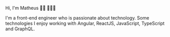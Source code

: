 Hi, I'm Matheus 🤟🏾 👨🏾‍💻


I'm a front-end engineer who is passionate about technology. Some technologies I enjoy working with Angular, ReactJS, JavaScript, TypeScript and GraphQL. 



